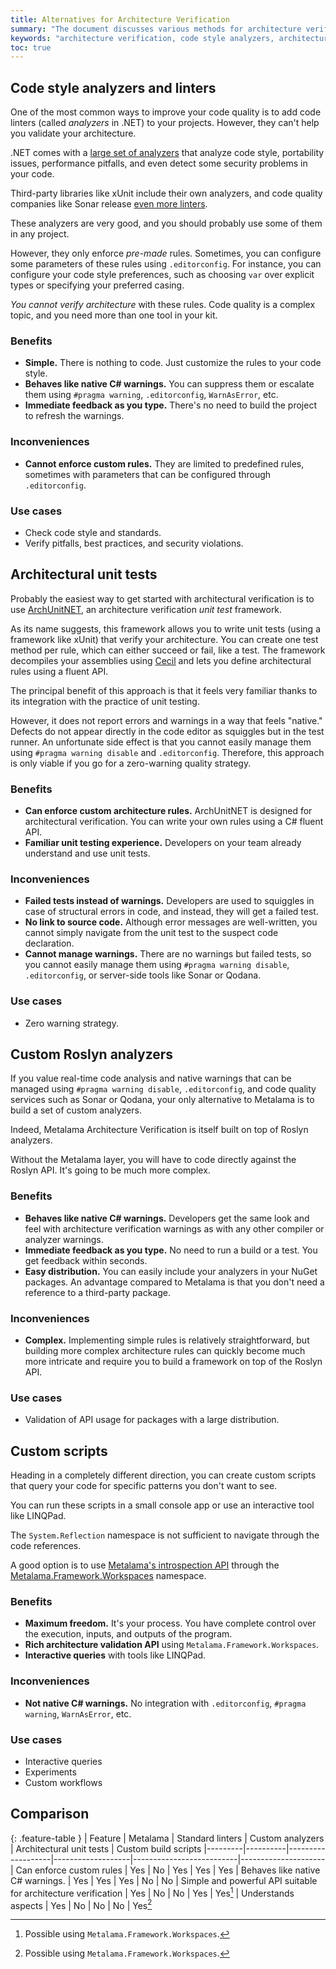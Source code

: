 ```yaml
---
title: Alternatives for Architecture Verification
summary: "The document discusses various methods for architecture verification, including code style analyzers, architectural unit tests, custom Roslyn analyzers, and custom scripts."
keywords: "architecture verification, code style analyzers, architectural unit tests, Roslyn analyzers, custom scripts, .NET, custom architecture rules, native warnings, real-time code analysis, alternatives"
toc: true
---
```


## Code style analyzers and linters

One of the most common ways to improve your code quality is to add code linters (called _analyzers_ in .NET) to your projects. However, they can't help you validate your architecture.

.NET comes with a [large set of analyzers](https://learn.microsoft.com/en-us/dotnet/fundamentals/code-analysis/overview) that analyze code style, portability issues, performance pitfalls, and even detect some security problems in your code.

Third-party libraries like xUnit include their own analyzers, and code quality companies like Sonar release [even more linters](https://www.nuget.org/packages/SonarAnalyzer.CSharp/).

These analyzers are very good, and you should probably use some of them in any project.

However, they only enforce _pre-made_ rules. Sometimes, you can configure some parameters of these rules using `.editorconfig`. For instance, you can configure your code style preferences, such as choosing `var` over explicit types or specifying your preferred casing.

_You cannot verify architecture_ with these rules. Code quality is a complex topic, and you need more than one tool in your kit.

<div class="row benefits">
<div class="col" markdown="block">

### Benefits

- **Simple.** There is nothing to code. Just customize the rules to your code style.
- **Behaves like native C# warnings.** You can suppress them or escalate them using `#pragma warning`, `.editorconfig`, `WarnAsError`, etc.
- **Immediate feedback as you type.** There's no need to build the project to refresh the warnings.

</div>
<div class="col"  markdown="block">

### Inconveniences

- **Cannot enforce custom rules.** They are limited to predefined rules, sometimes with parameters that can be configured through `.editorconfig`.

</div>
<div class="col"  markdown="block">

### Use cases

- Check code style and standards.
- Verify pitfalls, best practices, and security violations.

</div>
</div>

## Architectural unit tests

Probably the easiest way to get started with architectural verification is to use [ArchUnitNET](https://github.com/TNG/ArchUnitNET), an architecture verification _unit test_ framework.

As its name suggests, this framework allows you to write unit tests (using a framework like xUnit) that verify your architecture. You can create one test method per rule, which can either succeed or fail, like a test. The framework decompiles your assemblies using [Cecil](https://github.com/jbevain/cecil) and lets you define architectural rules using a fluent API.

The principal benefit of this approach is that it feels very familiar thanks to its integration with the practice of unit testing.

However, it does not report errors and warnings in a way that feels "native." Defects do not appear directly in the code editor as squiggles but in the test runner. An unfortunate side effect is that you cannot easily manage them using `#pragma warning disable` and `.editorconfig`. Therefore, this approach is only viable if you go for a zero-warning quality strategy.

<div class="row benefits">
<div class="col"  markdown="block">

### Benefits

- **Can enforce custom architecture rules.** ArchUnitNET is designed for architectural verification. You can write your own rules using a C# fluent API.
- **Familiar unit testing experience.** Developers on your team already understand and use unit tests.

</div>
<div class="col"  markdown="block">

### Inconveniences

- **Failed tests instead of warnings.** Developers are used to squiggles in case of structural errors in code, and instead, they will get a failed test.
- **No link to source code.** Although error messages are well-written, you cannot simply navigate from the unit test to the suspect code declaration.
- **Cannot manage warnings.** There are no warnings but failed tests, so you cannot easily manage them using `#pragma warning disable`, `.editorconfig`, or server-side tools like Sonar or Qodana.

</div>
<div class="col"  markdown="block">

### Use cases

- Zero warning strategy.

</div>
</div>

## Custom Roslyn analyzers

If you value real-time code analysis and native warnings that can be managed using `#pragma warning disable`, `.editorconfig`, and code quality services such as Sonar or Qodana, your only alternative to Metalama is to build a set of custom analyzers.

Indeed, Metalama Architecture Verification is itself built on top of Roslyn analyzers.

Without the Metalama layer, you will have to code directly against the Roslyn API. It's going to be much more complex.

<div class="row benefits">
<div class="col" markdown="block">

### Benefits

- **Behaves like native C# warnings.** Developers get the same look and feel with architecture verification warnings as with any other compiler or analyzer warnings.
- **Immediate feedback as you type.** No need to run a build or a test. You get feedback within seconds.
- **Easy distribution.** You can easily include your analyzers in your NuGet packages. An advantage compared to Metalama is that you don't need a reference to a third-party package.

</div>
<div class="col"  markdown="block">

### Inconveniences

- **Complex.** Implementing simple rules is relatively straightforward, but building more complex architecture rules can quickly become much more intricate and require you to build a framework on top of the Roslyn API.

</div>
<div class="col"  markdown="block">

### Use cases

- Validation of API usage for packages with a large distribution.

</div>
</div>

## Custom scripts

Heading in a completely different direction, you can create custom scripts that query your code for specific patterns you don't want to see.

You can run these scripts in a small console app or use an interactive tool like LINQPad.

The `System.Reflection` namespace is not sufficient to navigate through the code references.

A good option is to use [Metalama's introspection API](https://doc.metalama.net/preview/conceptual/introspection/linqpad) through the [Metalama.Framework.Workspaces]() namespace.

<div class="row benefits">
<div class="col"  markdown="block">

### Benefits

- **Maximum freedom.** It's your process. You have complete control over the execution, inputs, and outputs of the program.
- **Rich architecture validation API** using `Metalama.Framework.Workspaces`.
- **Interactive queries** with tools like LINQPad.

</div>
<div class="col"  markdown="block">

### Inconveniences

- **Not native C# warnings.** No integration with `.editorconfig`, `#pragma warning`, `WarnAsError`, etc.

</div>
<div class="col"  markdown="block">

### Use cases

- Interactive queries
- Experiments
- Custom workflows

</div>
</div>

## Comparison

{: .feature-table }
| Feature | Metalama | Standard linters | Custom analyzers | Architectural unit tests | Custom build scripts
|---------|----------|-------------------|-------------------|--------------------------|---------------------
| Can enforce custom rules | Yes | No | Yes | Yes | Yes
| Behaves like native C# warnings. | Yes | Yes | Yes | No | No
| Simple and powerful API suitable for architecture verification | Yes | No | No | Yes | Yes[^1]
| Understands aspects | Yes | No | No | No | Yes[^1]

[^1]: Possible using `Metalama.Framework.Workspaces`.
